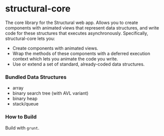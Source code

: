 structural-core
==========

The core library for the Structural web app. Allows you to create components with animated views that represent data structures, and write code for these structures that executes asynchronously. Specifically, structural-core lets you:
* Create components with animated views.
* Wrap the methods of these components with a deferred execution context which lets you animate the code you write.
* Use or extend a set of standard, already-coded data structures.

### Bundled Data Structures

* array
* binary search tree (with AVL variant)
* binary heap
* stack/queue

### How to Build

Build with `grunt`.